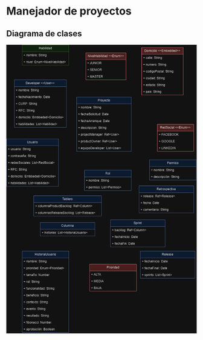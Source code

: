 # Manejador de proyectos
## Diagrama de clases
![Diagrama de clases del proyecto](/images/diagramadeclases.png)